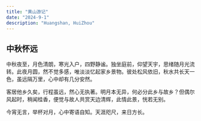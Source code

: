 ```yaml
---
title: "黄山游记"
date: "2024-9-1"
description: "Huangshan, HuiZhou"
---
```


## 中秋怀远

中秋夜至，月色清朗，寒光入户，四野静谧。独坐庭前，仰望天宇，思绪随月光流转。此夜月圆，然不觉多感，唯淡淡忆起家乡景物。彼处松风依旧，秋水共长天一色，虽远隔万里，心中却有几分安然。

客居他乡久矣，行程虽远，然心无执著。明月本无异，何必分此乡与故乡？但偶尔风起时，稍闻桂香，便觉与故人共赏天边清辉，此情此景，恍若无别。

今宵无言，举杯对月，心中寄语自知。天涯咫尺，来日方长。
